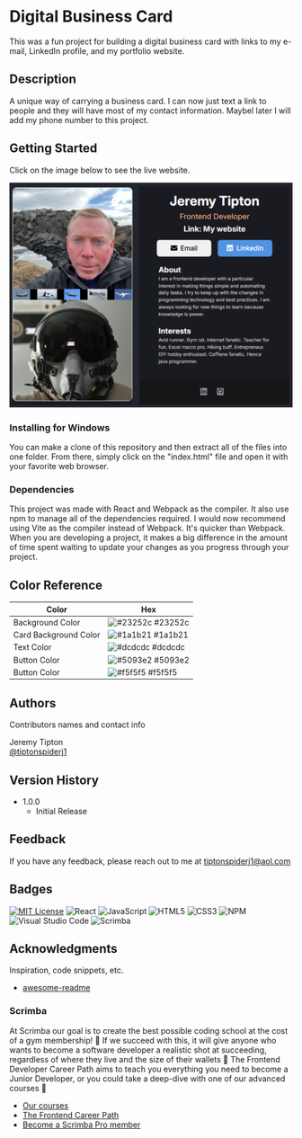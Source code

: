 # Digital Business Card
This was a fun project for building a digital business card with links to my e-mail, LinkedIn profile, and my portfolio website.

## Description

A unique way of carrying a business card.  I can now just text a link to people and they will have most of my contact information.  Maybel later I will add my phone number to this project.

## Getting Started

Click on the image below to see the live website.

[![application images](https://github.com/tiptonspiderj/Digital-business-card/blob/main/images/Screenshot.png)](https://tiptonspiderj1-digital-business-card.netlify.app/)

### Installing for Windows

You can make a clone of this repository and then extract all of the files into one folder.  From there, simply click on the "index.html" file and open it with your favorite web browser. 

### Dependencies

This project was made with React and Webpack as the compiler.  It also use npm to manage all of the dependencies required.  I would now recommend using Vite as the compiler instead of Webpack.  It's quicker than Webpack.  When you are developing a project, it makes a big difference in the amount of time spent waiting to update your changes as you progress through your project.  

## Color Reference

| Color             | Hex                                                                |
| ----------------- | ------------------------------------------------------------------ |
| Background Color | ![#23252c](https://imageplaceholder.net/10x10/23252c) #23252c |
| Card Background Color | ![#1a1b21](https://imageplaceholder.net/10x10/1a1b21) #1a1b21 |
| Text Color | ![#dcdcdc](https://imageplaceholder.net/10x10/dcdcdc) #dcdcdc |
| Button Color | ![#5093e2](https://imageplaceholder.net/10x10/5093e2) #5093e2 |
| Button Color | ![#f5f5f5](https://imageplaceholder.net/10x10/f5f5f5) #f5f5f5 |


## Authors

Contributors names and contact info

Jeremy Tipton  
[@tiptonspiderj1](https://tiptonspiderj1.com)

## Version History

* 1.0.0
    * Initial Release

## Feedback

If you have any feedback, please reach out to me at <tiptonspiderj1@aol.com>

## Badges

[![MIT License](https://img.shields.io/badge/License-MIT-green.svg)](https://choosealicense.com/licenses/mit/)
![React](https://img.shields.io/badge/react-%2320232a.svg?style=for-the-badge&logo=react&logoColor=%2361DAFB)
![JavaScript](https://img.shields.io/badge/javascript-%23323330.svg?style=for-the-badge&logo=javascript&logoColor=%23F7DF1E)
![HTML5](https://img.shields.io/badge/html5-%23E34F26.svg?style=for-the-badge&logo=html5&logoColor=white)
![CSS3](https://img.shields.io/badge/css3-%231572B6.svg?style=for-the-badge&logo=css3&logoColor=white)
![NPM](https://img.shields.io/badge/NPM-%23CB3837.svg?style=for-the-badge&logo=npm&logoColor=white)
![Visual Studio Code](https://img.shields.io/badge/Visual%20Studio%20Code-0078d7.svg?style=for-the-badge&logo=visual-studio-code&logoColor=white)
![Scrimba](https://img.shields.io/badge/scrimba-2B283A?style=for-the-badge&logo=scrimba&logoColor=white)

## Acknowledgments

Inspiration, code snippets, etc.
* [awesome-readme](https://github.com/matiassingers/awesome-readme)

### Scrimba

At Scrimba our goal is to create the best possible coding school at the cost of a gym membership! 💜
If we succeed with this, it will give anyone who wants to become a software developer a realistic shot at succeeding, regardless of where they live and the size of their wallets 🎉
The Frontend Developer Career Path aims to teach you everything you need to become a Junior Developer, or you could take a deep-dive with one of our advanced courses 🚀

- [Our courses](https://scrimba.com/allcourses)
- [The Frontend Career Path](https://scrimba.com/learn/frontend)
- [Become a Scrimba Pro member](https://scrimba.com/pricing)
